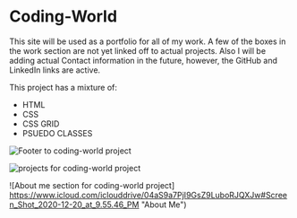 # Coding-World

This site will be used as a portfolio for all of my work. A few of the boxes in the work section are not yet linked off to actual projects. Also I will be adding actual Contact information in the future, however, the GitHub and LinkedIn links are active.

This project has a mixture of:
* HTML
* CSS
* CSS GRID
* PSUEDO CLASSES


![Footer to coding-world project](https://www.icloud.com/iclouddrive/0HmqIVl3XTq7NiyUDuA70koCA#Screen_Shot_2020-12-20_at_9.56.08_PM "Footer")

![projects for coding-world project](https://www.icloud.com/iclouddrive/093vPxLUvvfdYus9UIaZ1vR3g#Screen_Shot_2020-12-20_at_9.55.57_PM "Work")

![About me section for coding-world project] https://www.icloud.com/iclouddrive/04aS9a7PjI9GsZ9LuboRJQXJw#Screen_Shot_2020-12-20_at_9.55.46_PM "About Me")

